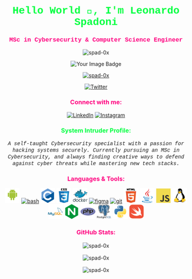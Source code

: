 <h1 align="center" style="color: #00FF41; font-family: 'Courier New', monospace;">Hello World 👾, I'm Leonardo Spadoni</h1>
<h3 align="center" style="color: #FF007F; font-family: 'Courier New', monospace;">MSc in Cybersecurity & Computer Science Engineer</h3>

<p align="center"> 
  <img src="https://komarev.com/ghpvc/?username=spad-0x&label=Profile%20views&color=008C23&style=flat" alt="spad-0x" /> 
</p>

<p align="center">
  <img src="https://tryhackme-badges.s3.amazonaws.com/spad0x.png" alt="Your Image Badge" />
</p>

<p align="center">
  <a href="https://github.com/ryo-ma/github-profile-trophy"><img src="https://github-profile-trophy.vercel.app/?username=spad-0x&theme=radical" alt="spad-0x" /></a>
</p>

<p align="center">
  <a href="https://twitter.com/" target="blank"><img src="https://img.shields.io/twitter/follow/?logo=twitter&style=for-the-badge&color=00FF41" alt="Twitter" /></a>
</p>

<h3 align="center" style="color: #FF007F;">Connect with me:</h3>
<p align="center">
  <a href="https://linkedin.com/in/spadonileonardo" target="blank"><img src="https://raw.githubusercontent.com/rahuldkjain/github-profile-readme-generator/master/src/images/icons/Social/linked-in-alt.svg" alt="LinkedIn" height="40" width="40" /></a>
  <a href="https://instagram.com/spad_0x" target="blank"><img src="https://raw.githubusercontent.com/rahuldkjain/github-profile-readme-generator/master/src/images/icons/Social/instagram.svg" alt="Instagram" height="40" width="40" /></a>
</p>

<h3 align="center" style="color: #00FF41;">System Intruder Profile:</h3>
<p align="center">
  <i style="font-family: 'Courier New', monospace;">A self-taught Cybersecurity specialist with a passion for hacking systems securely. Currently pursuing an MSc in Cybersecurity, and always finding creative ways to defend against cyber threats while mastering new tech stacks.</i>
</p>

<h3 align="center" style="color: #FF007F;">Languages & Tools:</h3>
<p align="center">
  <a href="https://developer.android.com" target="_blank" rel="noreferrer"><img src="https://raw.githubusercontent.com/devicons/devicon/master/icons/android/android-original-wordmark.svg" alt="android" width="40" height="40" /></a> 
  <a href="https://www.gnu.org/software/bash/" target="_blank" rel="noreferrer"><img src="https://www.vectorlogo.zone/logos/gnu_bash/gnu_bash-icon.svg" alt="bash" width="40" height="40" /></a> 
  <a href="https://www.cprogramming.com/" target="_blank" rel="noreferrer"><img src="https://raw.githubusercontent.com/devicons/devicon/master/icons/c/c-original.svg" alt="c" width="40" height="40" /></a> 
  <a href="https://www.w3schools.com/css/" target="_blank" rel="noreferrer"><img src="https://raw.githubusercontent.com/devicons/devicon/master/icons/css3/css3-original-wordmark.svg" alt="css3" width="40" height="40" /></a> 
  <a href="https://www.docker.com/" target="_blank" rel="noreferrer"><img src="https://raw.githubusercontent.com/devicons/devicon/master/icons/docker/docker-original-wordmark.svg" alt="docker" width="40" height="40" /></a> 
  <a href="https://www.figma.com/" target="_blank" rel="noreferrer"><img src="https://www.vectorlogo.zone/logos/figma/figma-icon.svg" alt="figma" width="40" height="40" /></a>
  <a href="https://git-scm.com/" target="_blank" rel="noreferrer"><img src="https://www.vectorlogo.zone/logos/git-scm/git-scm-icon.svg" alt="git" width="40" height="40" /></a> 
  <a href="https://www.w3.org/html/" target="_blank" rel="noreferrer"><img src="https://raw.githubusercontent.com/devicons/devicon/master/icons/html5/html5-original-wordmark.svg" alt="html5" width="40" height="40" /></a>
  <a href="https://www.java.com" target="_blank" rel="noreferrer"><img src="https://raw.githubusercontent.com/devicons/devicon/master/icons/java/java-original.svg" alt="java" width="40" height="40" /></a>
  <a href="https://developer.mozilla.org/en-US/docs/Web/JavaScript" target="_blank" rel="noreferrer"><img src="https://raw.githubusercontent.com/devicons/devicon/master/icons/javascript/javascript-original.svg" alt="javascript" width="40" height="40" /></a> 
  <a href="https://www.linux.org/" target="_blank" rel="noreferrer"><img src="https://raw.githubusercontent.com/devicons/devicon/master/icons/linux/linux-original.svg" alt="linux" width="40" height="40" /></a> 
  <a href="https://www.mysql.com/" target="_blank" rel="noreferrer"><img src="https://raw.githubusercontent.com/devicons/devicon/master/icons/mysql/mysql-original-wordmark.svg" alt="mysql" width="40" height="40" /></a> 
  <a href="https://www.nginx.com" target="_blank" rel="noreferrer"><img src="https://raw.githubusercontent.com/devicons/devicon/master/icons/nginx/nginx-original.svg" alt="nginx" width="40" height="40" /></a> 
  <a href="https://www.php.net" target="_blank" rel="noreferrer"><img src="https://raw.githubusercontent.com/devicons/devicon/master/icons/php/php-original.svg" alt="php" width="40" height="40" /></a> 
  <a href="https://www.postgresql.org" target="_blank" rel="noreferrer"><img src="https://raw.githubusercontent.com/devicons/devicon/master/icons/postgresql/postgresql-original-wordmark.svg" alt="postgresql" width="40" height="40" /></a> 
  <a href="https://www.python.org" target="_blank" rel="noreferrer"><img src="https://raw.githubusercontent.com/devicons/devicon/master/icons/python/python-original.svg" alt="python" width="40" height="40" /></a> 
  <a href="https://developer.apple.com/swift/" target="_blank" rel="noreferrer"><img src="https://raw.githubusercontent.com/devicons/devicon/master/icons/swift/swift-original.svg" alt="swift" width="40" height="40" /></a>
</p>

<h3 align="center" style="color: #FF007F;">GitHub Stats:</h3>
<p align="center">
  <img align="center" src="https://github-readme-stats.vercel.app/api/top-langs?username=spad-0x&show_icons=true&locale=en&layout=compact&theme=radical" alt="spad-0x" />
</p>

<p align="center">
  <img align="center" src="https://github-readme-stats.vercel.app/api?username=spad-0x&show_icons=true&locale=en&theme=radical" alt="spad-0x" />
</p>

<p align="center">
  <img align="center" src="https://github-readme-streak-stats.herokuapp.com/?user=spad-0x&theme=radical" alt="spad-0x" />
</p>
